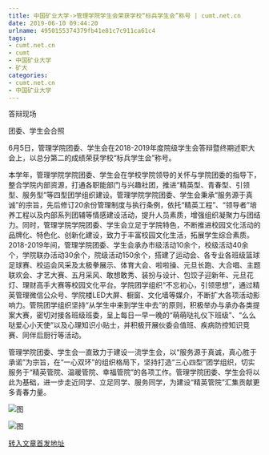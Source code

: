 ```yaml
---
title: 中国矿业大学->管理学院学生会荣获学校“标兵学生会”称号 | cumt.net.cn
date: 2019-06-10 09:44:20
urlname: 4950155374379fb41e81c7c911ca61c4
tags: 
- cumt.net.cn
- cumt
- 中国矿业大学
- 矿大
categories:
- cumt.net.cn
- 中国矿业大学
---
```



答辩现场

团委、学生会合照

6月5日，管理学院团委、学生会在2018-2019年度院级学生会答辩暨终期述职大会上，以总分第二的成绩荣获学校“标兵学生会”称号。

本学年，管理学院学院团委、学生会在学校学院领导的关怀与学院团委的指导下，整合学院内部资源，打通各职能部门与兴趣社团，推进“精英型、青春型、引领型、服务型”等四型团学组织建设。管理学院学院团委、学生会秉承“服务源于真诚”的宗旨，先后修订20余份管理制度与执行条例，依托“精英工程”、“领导者”培养工程以及内部系列团辅等情感建设活动，提升人员素质，增强组织凝聚力与团结力。同时，管理学院学院团委、学生会立足于学院特色，不断推进校园文化活动的品牌化、特色化、创新化建设，致力于丰富校园文化生活，拓展学生综合素质。2018-2019年间，管理学院团委、学生会承办市级活动10余个，校级活动40余个，学院联办活动30余个，院级活动150余个，搭建了运动会、各专业各班级篮球足球赛、校运会风采及太极拳展示、体育大会、啦啦操、元旦长跑、大合唱、主题联欢会、才艺大赛、五月采风、敢想敢秀、装扮与设计、包饺子迎新年、元旦花灯、理财高手大赛等校园文化平台。学院团学组织“不忘初心，引领思想”，通过精英管理微信公众号、学院楼LED大屏、橱窗、文化墙等媒介，不断扩大各项活动影响力。管院团学组织坚持“从学生中来到学生中去”的原则，积极举办与承办各类提案大赛，密切对接各班级班委，呈上每日一早一晚的“萌萌哒礼仪下班级”、“么么哒爱心小天使”以及心理知识小贴士，并积极开展伙委会值班、疾病防控知识竞赛、同伴后厨行等活动。

管理学院团委、学生会一直致力于建设一流学生会，以“服务源于真诚，真心胜于承诺”为宗旨，在“一心双环”的组织格局下，坚持打造“三心四型”团学组织，切实服务于“精英管院、温暖管院、幸福管院”的各项工作。管理学院团委、学生会将以此为基础，进一步走近同学、立足同学、服务同学，为建设“精英管院”汇集贡献更多青春力量。



![图](http://xwzx.cumt.edu.cn/_upload/article/images/f3/ee/563f6b4e460f8dcbc4852b9b0abf/d87a12b7-cbde-4602-bbd6-0d8aefc60959.jpg)

![图](http://xwzx.cumt.edu.cn/_upload/article/images/f3/ee/563f6b4e460f8dcbc4852b9b0abf/9c11fd96-d177-4474-b78e-5698d59dcf6b.jpg)

[转入文章首发地址](http://xwzx.cumt.edu.cn/11/0f/c523a528655/page.htm)